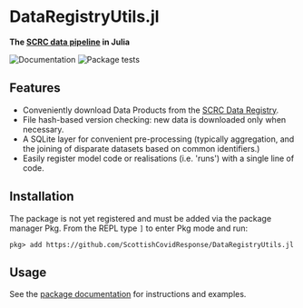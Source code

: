 # DataRegistryUtils.jl
**The [SCRC data pipeline](https://scottishcovidresponse.github.io/) in Julia**

![Documentation](https://github.com/ScottishCovidResponse/DataRegistryUtils.jl/workflows/Documentation/badge.svg)
![Package tests](https://github.com/ScottishCovidResponse/DataRegistryUtils.jl/workflows/Tests/badge.svg)

## Features
- Conveniently download Data Products from the [SCRC Data Registry](https://data.scrc.uk/).
- File hash-based version checking: new data is downloaded only when necessary.
- A SQLite layer for convenient pre-processing (typically aggregation, and the joining of disparate datasets based on common identifiers.)
- Easily register model code or realisations (i.e. 'runs') with a single line of code.

## Installation

The package is not yet registered and must be added via the package manager Pkg. From the REPL type `]` to enter Pkg mode and run:

```
pkg> add https://github.com/ScottishCovidResponse/DataRegistryUtils.jl
```

## Usage

See the [package documentation][docs] for instructions and examples.

[docs]: https://scottishcovidresponse.github.io/DataRegistryUtils.jl/stable/

[dp_docs]: https://scottishcovidresponse.github.io/docs/data_pipeline/interface/
